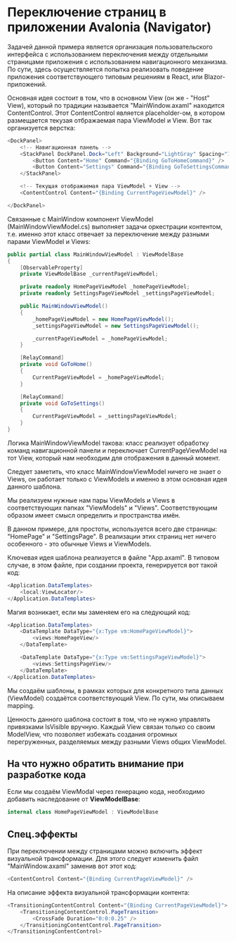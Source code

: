 # Переключение страниц в приложении Avalonia (Navigator)

Задачей данной примера является организация пользовательского интерфейса с использованием переключения между отдельными страницами приложения с использованием навигационного механизма. По сути, здесь осуществляется попытка реализовать поведение приложения соответствующего типовым решениям в React, или Blazor-приложений.

Основная идея состоит в том, что в основном View (он же - "Host" View), который по традиции называется "MainWindow.axaml" находится ContentControl. Этот ContentControl является placeholder-ом, в котором размещается текузая отбражаемая пара ViewModel и View. Вот так организуется верстка:

```csharp
<DockPanel>
    <!-- Навигационная панель -->
    <StackPanel DockPanel.Dock="Left" Background="LightGray" Spacing="10">
        <Button Content="Home" Command="{Binding GoToHomeCommand}" />
        <Button Content="Settings" Command="{Binding GoToSettingsCommand}" />
    </StackPanel>

    <!-- Текущая отображаемая пара ViewModel + View -->
    <ContentControl Content="{Binding CurrentPageViewModel}" />

</DockPanel>	
```

Связанные с MainWindow компонент ViewModel (MainWindowViewModel.cs) выполняет задачи оркестрации контентом, т.е. именно этот класс отвечает за переключение между разными парами ViewModel и Views:

```csharp
public partial class MainWindowViewModel : ViewModelBase
{
    [ObservableProperty]
    private ViewModelBase _currentPageViewModel;

    private readonly HomePageViewModel _homePageViewModel;
    private readonly SettingsPageViewModel _settingsPageViewModel;

    public MainWindowViewModel()
    {
        _homePageViewModel = new HomePageViewModel();
        _settingsPageViewModel = new SettingsPageViewModel();

        _currentPageViewModel = _homePageViewModel;
    }

    [RelayCommand]
    private void GoToHome()
    {
        CurrentPageViewModel = _homePageViewModel;
    }

    [RelayCommand]
    private void GoToSettings()
    {
        CurrentPageViewModel = _settingsPageViewModel;
    }
}
```

Логика MainWindowViewModel такова: класс реализует обработку команд навигационной панели и переключает CurrentPageViewModel на тот View, который нам необходим для отображения в данный момент.

Следует заметить, что класс MainWindowViewModel ничего не знает о Views, он работает только с ViewModels и именно в этом основная идея данного шаблона.

Мы реализуем нужные нам пары ViewModels и Views в соответствующих папках "ViewModels" и "Views". Соответствующим образом имеет смысл определить и пространства имён.

В данном примере, для простоты, используется всего две страницы: "HomePage" и "SettingsPage". В реализации этих страниц нет ничего особенного - это обычные Views и ViewModels.

Ключевая идея шаблона реализуется в файле "App.axaml". В типовом случае, в этом файле, при создании проекта, генерируется вот такой код:

```csharp
<Application.DataTemplates>
    <local:ViewLocator/>
</Application.DataTemplates>
```

Магия возникает, если мы заменяем его на следующий код:

```csharp
<Application.DataTemplates>
    <DataTemplate DataType="{x:Type vm:HomePageViewModel}">
        <views:HomePageView/>
    </DataTemplate>

    <DataTemplate DataType="{x:Type vm:SettingsPageViewModel}">
        <views:SettingsPageView/>
    </DataTemplate>
</Application.DataTemplates>	
```

Мы создаём шаблоны, в рамках которых для конкретного типа данных (ViewModel) создаётся соответствующий View. По сути, мы описываем mapping.

Ценность данного шаблона состоит в том, что не нужно управлять привязками IsVisible вручную. Каждый View связан только со своим ModelView, что позволяет избежать создания огромных перегруженных, разделяемых между разными Views общих ViewModel.

## На что нужно обратить внимание при разработке кода

Если мы создаём ViewModal через генерацию кода, необходимо добавить наследование от **ViewModelBase**:

```csharp
internal class HomePageViewModel : ViewModelBase
```

## Спец.эффекты

При переключении между страницами можно включить эффект визуальной трансформации. Для этого следует изменить файл "MainWindow.axaml" заменив вот этот код:

```csharp
<ContentControl Content="{Binding CurrentPageViewModel}" />
```

На описание эффекта визуальной трансформации контента:

```csharp
<TransitioningContentControl Content="{Binding CurrentPageViewModel}">
    <TransitioningContentControl.PageTransition>
        <CrossFade Duration="0:0:0.25" />
    </TransitioningContentControl.PageTransition>
</TransitioningContentControl>
```
